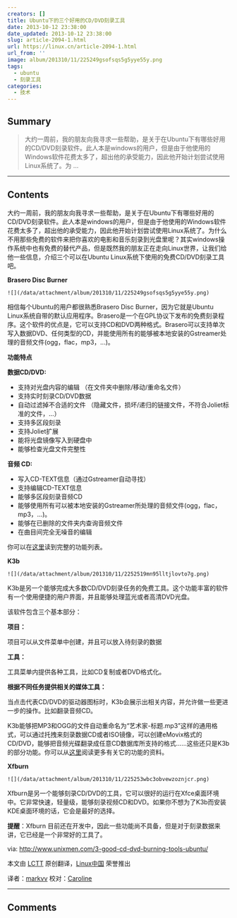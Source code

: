 ```yaml
---
creators: []
title: Ubuntu下的三个好用的CD/DVD刻录工具
date: 2013-10-12 23:38:00
date_updated: 2013-10-12 23:38:00
slug: article-2094-1.html
url: https://linux.cn/article-2094-1.html
url_from: ''
image: album/201310/11/225249gsofsqs5g5yye55y.png
tags:
  - ubuntu
  - 刻录工具
categories:
  - 技术
---
```


## Summary

> 大约一周前，我的朋友向我寻求一些帮助，是关于在Ubuntu下有哪些好用的CD/DVD刻录软件。此人本是windows的用户，但是由于他使用的Windows软件花费太多了，超出他的承受能力，因此他开始计划尝试使用Linux系统了。为  ...

***

<!-- more -->

## Contents

大约一周前，我的朋友向我寻求一些帮助，是关于在Ubuntu下有哪些好用的CD/DVD刻录软件。此人本是windows的用户，但是由于他使用的Windows软件花费太多了，超出他的承受能力，因此他开始计划尝试使用Linux系统了。为什么不用那些免费的软件来把你喜欢的电影和音乐刻录到光盘里呢？其实windows操作系统中也有免费的替代产品，但是既然我的朋友正在走向Linux世界，让我们给他一些信息，介绍三个可以在Ubuntu Linux系统下使用的免费CD/DVD刻录工具吧。

**Brasero Disc Burner**

`![](/data/attachment/album/201310/11/225249gsofsqs5g5yye55y.png)` 

相信每个Ubuntu的用户都很熟悉Brasero Disc Burner，因为它就是Ubuntu Linux系统自带的默认应用程序。Brasero是一个在GPL协议下发布的免费刻录程序。这个软件的优点是，它可以支持CD和DVD两种格式。Brasero可以支持单次写入数据DVD、任何类型的CD，并能使用所有的能够被本地安装的Gstreamer处理的音频文件(ogg，flac，mp3，...)。

**功能特点**

**数据CD/DVD:**

* 支持对光盘内容的编辑 （在文件夹中删除/移动/重命名文件）
* 支持实时刻录CD/DVD数据
* 自动过滤掉不合适的文件 （隐藏文件，损坏/递归的链接文件，不符合Joliet标准的文件，...）
* 支持多区段刻录
* 支持Joliet扩展
* 能将光盘镜像写入到硬盘中
* 能够检查光盘文件完整性

**音频 CD:**

* 写入CD-TEXT信息（通过Gstreamer自动寻找）
* 支持编辑CD-TEXT信息
* 能够多区段刻录音频CD
* 能够使用所有可以被本地安装的Gstreamer所处理的音频文件(ogg，flac，mp3，...)。
* 能够在已删除的文件夹内查询音频文件
* 在曲目间完全无噪音的编辑

你可以在[这里](https://projects.gnome.org/brasero/)读到完整的功能列表。

**K3b**

 `![](/data/attachment/album/201310/11/2252519mn95lltjlovto7g.png)`

K3b是另一个能够完成大多数CD/DVD刻录任务的免费工具。这个功能丰富的软件有一个使用便捷的用户界面，并且能够处理蓝光或者高清DVD光盘。

该软件包含三个基本部分：

**项目：**

项目可以从文件菜单中创建，并且可以放入待刻录的数据

**工具：**

工具菜单内提供各种工具，比如CD复制或者DVD格式化。

**根据不同任务提供相关的媒体工具：**

当点击代表CD/DVD的驱动器图标时，K3b会展示出相关内容，并允许做一些更进一步的操作。比如翻录音频CD。

K3b能够把MP3和OGG的文件自动重命名为“艺术家-标题.mp3”这样的通用格式，可以通过托拽来刻录数据CD或者ISO镜像，可以创建eMovix格式的CD/DVD，能够把音频光碟翻录成任意CD数据库所支持的格式……这些还只是K3b的部分功能。你可以从[这里](http://www.k3b.org/)阅读更多有关它的功能的资料。

**Xfburn**

 `![](/data/attachment/album/201310/11/225253wbc3obvewzoznjcr.png)`

Xfburn是另一个能够刻录CD/DVD的工具，它可以很好的运行在Xfce桌面环境中。它非常快速，轻量级，能够刻录视频CD和DVD。如果你不想为了K3b而安装KDE桌面环境的话，它会是最好的选择。

**提醒**：Xfburn 目前还在开发中，因此一些功能尚不具备，但是对于刻录数据来讲，它已经是一个非常好的工具了。

 

via: <http://www.unixmen.com/3-good-cd-dvd-burning-tools-ubuntu/>

本文由 [LCTT](https://github.com/LCTT/TranslateProject) 原创翻译，[Linux中国](https://linux.cn/portal.php) 荣誉推出

译者：[markvv](https://linux.cn/space/markvv) 校对：[Caroline](https://linux.cn/space/14763)

***

## Comments
